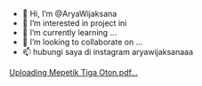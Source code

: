 - 👋 Hi, I’m @AryaWijaksana
- 👀 I’m interested in project ini
- 🌱 I’m currently learning ...
- 💞️ I’m looking to collaborate on ...
- 📫 hubungi saya di instagram aryawijaksanaaa

<!---
AryaWijaksana/AryaWijaksana is a ✨ special ✨ repository because its `README.md` (this file) appears on your GitHub profile.
You can click the Preview link to take a look at your changes.
--->
[Uploading Mepetik Tiga Oton.pdf…]()
